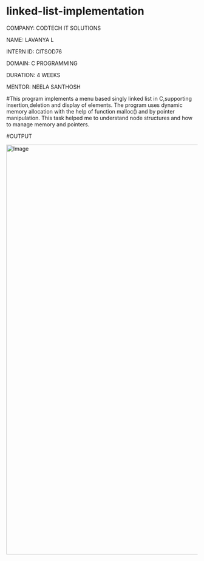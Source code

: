 # linked-list-implementation

COMPANY: CODTECH IT SOLUTIONS

NAME: LAVANYA L

INTERN ID: CITSOD76

DOMAIN: C PROGRAMMING

DURATION: 4 WEEKS

MENTOR: NEELA SANTHOSH

#This program implements a menu based singly linked list in C,supporting insertion,deletion and display of elements. The program uses dynamic memory allocation with the help of function malloc() and by pointer manipulation. This task helped me to understand node structures and how to manage memory and pointers.

#OUTPUT

<img width="1920" height="1080" alt="Image" src="https://github.com/user-attachments/assets/0873943a-0f81-417a-8455-31f098555942" />
